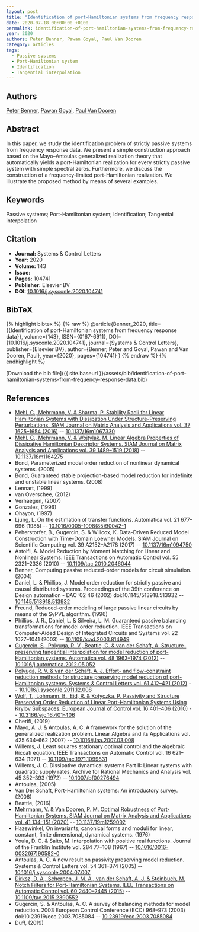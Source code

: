 ```yaml
---
layout: post
title: "Identification of port-Hamiltonian systems from frequency response data"
date: 2020-07-18 00:00:00 +0100
permalink: identification-of-port-hamiltonian-systems-from-frequency-response-data
year: 2020
authors: Peter Benner, Pawan Goyal, Paul Van Dooren
category: articles
tags:
  - Passive systems
  - Port-Hamiltonian system
  - Identification
  - Tangential interpolation
---
```

 
## Authors
[Peter Benner](authors/peter-benner), [Pawan Goyal](authors/pawan-goyal), [Paul Van Dooren](authors/paul-m-van-dooren)
 
## Abstract
In this paper, we study the identification problem of strictly passive systems from frequency response data. We present a simple construction approach based on the Mayo–Antoulas generalized realization theory that automatically yields a port-Hamiltonian realization for every strictly passive system with simple spectral zeros. Furthermore, we discuss the construction of a frequency-limited port-Hamiltonian realization. We illustrate the proposed method by means of several examples.
 
## Keywords
Passive systems; Port-Hamiltonian system; Identification; Tangential interpolation
 
## Citation
- **Journal:** Systems &amp; Control Letters
- **Year:** 2020
- **Volume:** 143
- **Issue:** 
- **Pages:** 104741
- **Publisher:** Elsevier BV
- **DOI:** [10.1016/j.sysconle.2020.104741](https://doi.org/10.1016/j.sysconle.2020.104741)
 
## BibTeX
{% highlight bibtex %}
{% raw %}
@article{Benner_2020,
  title={{Identification of port-Hamiltonian systems from frequency response data}},
  volume={143},
  ISSN={0167-6911},
  DOI={10.1016/j.sysconle.2020.104741},
  journal={Systems &amp; Control Letters},
  publisher={Elsevier BV},
  author={Benner, Peter and Goyal, Pawan and Van Dooren, Paul},
  year={2020},
  pages={104741}
}
{% endraw %}
{% endhighlight %}
 
[Download the bib file]({{ site.baseurl }}/assets/bib/identification-of-port-hamiltonian-systems-from-frequency-response-data.bib)
 
## References
- [Mehl, C., Mehrmann, V. & Sharma, P. Stability Radii for Linear Hamiltonian Systems with Dissipation Under Structure-Preserving Perturbations. SIAM Journal on Matrix Analysis and Applications vol. 37 1625–1654 (2016)](stability-radii-for-linear-hamiltonian-systems-with-dissipation-under-structure-preserving-perturbations) -- [10.1137/16m1067330](https://doi.org/10.1137/16m1067330)
- [Mehl, C., Mehrmann, V. & Wojtylak, M. Linear Algebra Properties of Dissipative Hamiltonian Descriptor Systems. SIAM Journal on Matrix Analysis and Applications vol. 39 1489–1519 (2018)](linear-algebra-properties-of-dissipative-hamiltonian-descriptor-systems) -- [10.1137/18m1164275](https://doi.org/10.1137/18m1164275)
- Bond, Parameterized model order reduction of nonlinear dynamical systems. (2005)
- Bond, Guaranteed stable projection-based model reduction for indefinite and unstable linear systems. (2008)
- Lennart, (1999)
- van Overschee, (2012)
- Verhaegen, (2007)
- Gonzalez, (1996)
- Ohayon, (1997)
- Ljung, L. On the estimation of transfer functions. Automatica vol. 21 677–696 (1985) -- [10.1016/0005-1098(85)90042-1](https://doi.org/10.1016/0005-1098(85)90042-1)
- Peherstorfer, B., Gugercin, S. & Willcox, K. Data-Driven Reduced Model Construction with Time-Domain Loewner Models. SIAM Journal on Scientific Computing vol. 39 A2152–A2178 (2017) -- [10.1137/16m1094750](https://doi.org/10.1137/16m1094750)
- Astolfi, A. Model Reduction by Moment Matching for Linear and Nonlinear Systems. IEEE Transactions on Automatic Control vol. 55 2321–2336 (2010) -- [10.1109/tac.2010.2046044](https://doi.org/10.1109/tac.2010.2046044)
- Benner, Computing passive reduced-order models for circuit simulation. (2004)
- Daniel, L. & Phillips, J. Model order reduction for strictly passive and causal distributed systems. Proceedings of the 39th conference on Design automation  - DAC ’02 46 (2002) doi:10.1145/513918.513932 -- [10.1145/513918.513932](https://doi.org/10.1145/513918.513932)
- Freund, Reduced-order modeling of large passive linear circuits by means of the SyPVL algorithm. (1996)
- Phillips, J. R., Daniel, L. & Silveira, L. M. Guaranteed passive balancing transformations for model order reduction. IEEE Transactions on Computer-Aided Design of Integrated Circuits and Systems vol. 22 1027–1041 (2003) -- [10.1109/tcad.2003.814949](https://doi.org/10.1109/tcad.2003.814949)
- [Gugercin, S., Polyuga, R. V., Beattie, C. & van der Schaft, A. Structure-preserving tangential interpolation for model reduction of port-Hamiltonian systems. Automatica vol. 48 1963–1974 (2012)](structure-preserving-tangential-interpolation-for-model-reduction-of-port-hamiltonian-systems) -- [10.1016/j.automatica.2012.05.052](https://doi.org/10.1016/j.automatica.2012.05.052)
- [Polyuga, R. V. & van der Schaft, A. J. Effort- and flow-constraint reduction methods for structure preserving model reduction of port-Hamiltonian systems. Systems &amp; Control Letters vol. 61 412–421 (2012)](effort-and-flow-constraint-reduction-methods-for-structure-preserving-model-reduction-of-port-hamiltonian-systems) -- [10.1016/j.sysconle.2011.12.008](https://doi.org/10.1016/j.sysconle.2011.12.008)
- [Wolf, T., Lohmann, B., Eid, R. & Kotyczka, P. Passivity and Structure Preserving Order Reduction of Linear Port-Hamiltonian Systems Using Krylov Subspaces. European Journal of Control vol. 16 401–406 (2010)](passivity-and-structure-preserving-order-reduction-of-linear-port-hamiltonian-systems-using-krylov-subspaces) -- [10.3166/ejc.16.401-406](https://doi.org/10.3166/ejc.16.401-406)
- Cherifi, (2019)
- Mayo, A. J. & Antoulas, A. C. A framework for the solution of the generalized realization problem. Linear Algebra and its Applications vol. 425 634–662 (2007) -- [10.1016/j.laa.2007.03.008](https://doi.org/10.1016/j.laa.2007.03.008)
- Willems, J. Least squares stationary optimal control and the algebraic Riccati equation. IEEE Transactions on Automatic Control vol. 16 621–634 (1971) -- [10.1109/tac.1971.1099831](https://doi.org/10.1109/tac.1971.1099831)
- Willems, J. C. Dissipative dynamical systems Part II: Linear systems with quadratic supply rates. Archive for Rational Mechanics and Analysis vol. 45 352–393 (1972) -- [10.1007/bf00276494](https://doi.org/10.1007/bf00276494)
- Antoulas, (2005)
- Van Der Schaft, Port-Hamiltonian systems: An introductory survey. (2006)
- Beattie, (2016)
- [Mehrmann, V. & Van Dooren, P. M. Optimal Robustness of Port-Hamiltonian Systems. SIAM Journal on Matrix Analysis and Applications vol. 41 134–151 (2020)](optimal-robustness-of-port-hamiltonian-systems) -- [10.1137/19m1259092](https://doi.org/10.1137/19m1259092)
- Hazewinkel, On invariants, canonical forms and moduli for linear, constant, finite dimensional, dynamical systems. (1976)
- Youla, D. C. & Saito, M. Interpolation with positive real functions. Journal of the Franklin Institute vol. 284 77–108 (1967) -- [10.1016/0016-0032(67)90582-0](https://doi.org/10.1016/0016-0032(67)90582-0)
- Antoulas, A. C. A new result on passivity preserving model reduction. Systems &amp; Control Letters vol. 54 361–374 (2005) -- [10.1016/j.sysconle.2004.07.007](https://doi.org/10.1016/j.sysconle.2004.07.007)
- [Dirksz, D. A., Scherpen, J. M. A., van der Schaft, A. J. & Steinbuch, M. Notch Filters for Port-Hamiltonian Systems. IEEE Transactions on Automatic Control vol. 60 2440–2445 (2015)](notch-filters-for-port-hamiltonian-systems) -- [10.1109/tac.2015.2390552](https://doi.org/10.1109/tac.2015.2390552)
- Gugercin, S. & Antoulas, A. C. A survey of balancing methods for model reduction. 2003 European Control Conference (ECC) 968–973 (2003) doi:10.23919/ecc.2003.7085084 -- [10.23919/ecc.2003.7085084](https://doi.org/10.23919/ecc.2003.7085084)
- Duff, (2019)

